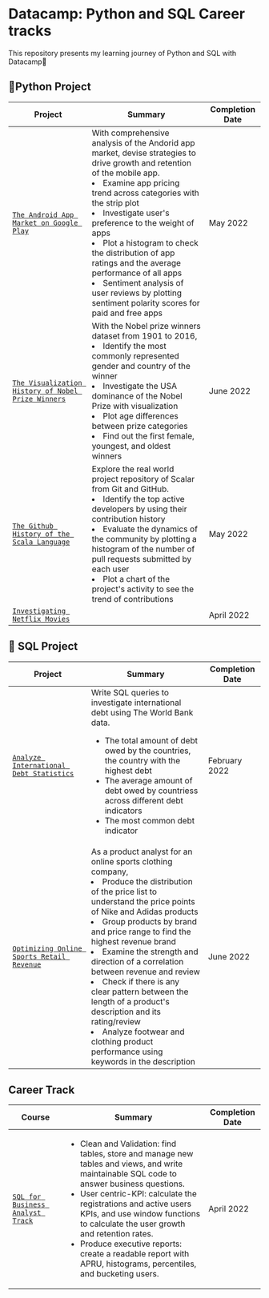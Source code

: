 # Datacamp: Python and SQL Career tracks
This repository presents my learning journey of Python and SQL with Datacamp🚀

## 🐍Python Project
| Project | Summary | Completion Date |
| --- | --- | --- |
| [`The Android App Market on Google Play`](https://app.datacamp.com/workspace/w/260f41ea-d9e2-4203-8c69-d61cdef619aa) | With comprehensive analysis of the Andorid app market, devise strategies to drive growth and retention of the mobile app. <li> Examine app pricing trend across categories with the strip plot </li> <li> Investigate user's preference to the weight of apps </li> <li> Plot a histogram to check the distribution of app ratings and the average performance of all apps</li> <li>Sentiment analysis of user reviews by plotting sentiment polarity scores for paid and free apps </li>| May 2022 |
| [`The Visualization History of Nobel Prize Winners`](https://app.datacamp.com/workspace/w/785524ef-311b-4d19-9df4-fdfa5265ea53#1-the-most-nobel-of-prizes) | With the Nobel prize winners dataset from 1901 to 2016, <li> Identify the most commonly represented gender and country of the winner </li> <li> Investigate the USA dominance of the Nobel Prize with visualization  </li> <li> Plot age differences between prize categories </li> <li>Find out the first female, youngest, and oldest winners </li>| June 2022 |
| [`The Github History of the Scala Language`](https://app.datacamp.com/workspace/w/877c46ed-9a58-485c-ae0d-b4d6a5737b66) | Explore the real world project repository of Scalar from Git and GitHub. <li> Identify the top active developers by using their contribution history </li><li> Evaluate the dynamics of the community by plotting a histogram of the number of pull requests submitted by each user </li><li>Plot a chart of the project's activity to see the trend of contributions</li>| May 2022 |
| [`Investigating Netflix Movies`](https://github.com/JieunKim-Econ/Datacamp_SQL/blob/main/Project/Investigating%20Netflix%20Movies.ipynb) | | April 2022 |



## 📂 SQL Project
| Project | Summary | Completion Date |
| --- | --- | --- |
| [`Analyze International Debt Statistics`](https://github.com/JieunKim-Econ/Datacamp_Python_SQL/blob/main/Project/Analyze%20international%20debt%20statistics.ipynb)| Write SQL queries to investigate international debt using The World Bank data. <ul><li>The total amount of debt owed by the countries, the country with the highest debt </li><li>The average amount of debt owed by countriess across different debt indicators</li><li>The most common debt indicator</li></ul>| February 2022 |
| [`Optimizing Online Sports Retail Revenue`](https://github.com/JieunKim-Econ/Datacamp_Python_SQL/blob/main/Project/Optimizing%20online%20sports%20retail%20revenue.ipynb)| As a product analyst for an online sports clothing company, <li> Produce the distribution of the price list to understand the price points of Nike and Adidas products </li><li>Group products by brand and price range to find the highest revenue brand</li><li>Examine the strength and direction of a correlation between revenue and review </li><li> Check if there is any clear pattern between the length of a product's description and its rating/review </li> <li> Analyze footwear and clothing product performance using keywords in the description </li> | June 2022 |



## Career Track
| Course | Summary | Completion Date |
| --- | --- | --- |
| [`SQL for Business Analyst Track`](https://github.com/JieunKim-Econ/Datacamp_SQL/blob/main/Certificate/SQL%20for%20Business%20Analyst%20Track.pdf) | <ul><li>Clean and Validation: find tables, store and manage new tables and views, and write maintainable SQL code to answer business questions.</li><li>User centric-KPI: calculate the registrations and active users KPIs, and use window functions to calculate the user growth and retention rates.</li> <li>Produce executive reports: create a readable report with APRU, histograms, percentiles, and bucketing users.</li></ul> | April 2022 |
